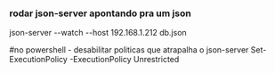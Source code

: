 ### rodar json-server apontando pra um json
json-server --watch --host 192.168.1.212 db.json

#no powershell - desabilitar politicas que atrapalha o json-server
Set-ExecutionPolicy -ExecutionPolicy Unrestricted